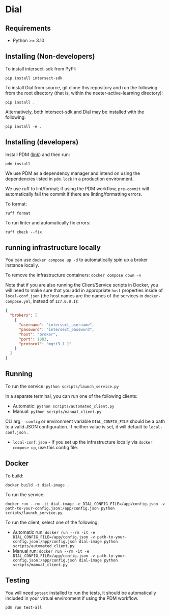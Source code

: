 # Dial

## Requirements

- Python >= 3.10

## Installing (Non-developers)

To install intersect-sdk from PyPI:

`pip install intersect-sdk`

To install Dial from source, git clone this repository and run the following from the root directory (that is, within the neeter-active-learning directory):

`pip install .`

Alternatively, both intersect-sdk and Dial may be installed with the following:

`pip install -e .`

## Installing (developers)

Install PDM ([link](https://pdm-project.org/en/latest/#installation)) and then run:

`pdm install`

We use PDM as a dependency manager and intend on using the dependencies listed in `pdm.lock` in a production environment.

We use ruff to lint/format; if using the PDM workflow, `pre-commit` will automatically fail the commit if there are linting/formatting errors.

To format:

`ruff format`

To run linter and automatically fix errors:

`ruff check --fix`

## running infrastructure locally

You can use `docker compose up -d` to automatically spin up a broker instance locally.

To remove the infrastructure containers: `docker compose down -v`

Note that if you are also running the Client/Service scripts in Docker, you will need to make sure that you add in appropriate `host` properties inside of `local-conf.json` (the host names are the names of the services in `docker-compose.yml`, instead of `127.0.0.1`):

```json
{
  "brokers": [
    {
      "username": "intersect_username",
      "password": "intersect_password",
      "host": "broker",
      "port": 1883,
      "protocol": "mqtt3.1.1"
    }
  ]
}

```

## Running

To run the service: `python scripts/launch_service.py`

In a separate terminal, you can run one of the following clients:
  - Automatic: `python scripts/automated_client.py`
  - Manual: `python scripts/manual_client.py`

CLI arg `--config` or environment variable `DIAL_CONFIG_FILE` should be a path to a valid JSON configuration. If neither value is set, it will default to `local-conf.json` .

- `local-conf.json` - If you set up the infrastructure locally via `docker compose up`, use this config file.

## Docker

To build:

`docker build -t dial-image .`

To run the service:

`docker run --rm -it dial-image -e DIAL_CONFIG_FILE=/app/config.json -v path-to-your-config.json:/app/config.json python scripts/launch_service.py`

To run the client, select one of the following:

- Automatic run: `docker run --rm -it -e DIAL_CONFIG_FILE=/app/config.json -v path-to-your-config.json:/app/config.json dial-image python scripts/automated_client.py`
- Manual run: `docker run --rm -it -e DIAL_CONFIG_FILE=/app/config.json -v path-to-your-config.json:/app/config.json dial-image python scripts/manual_client.py`

## Testing

You will need `pytest` installed to run the tests, it should be automatically included in your virtual environment if using the PDM workflow.

`pdm run test-all`
